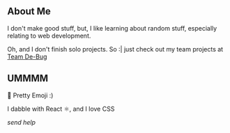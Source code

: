 ## About Me
I don't make good stuff, but, I like learning about random stuff, especially relating to web development.

Oh, and I don't finish solo projects. So :| just check out my team projects at [Team De-Bug](https://github.com/team-de-bug)

## UMMMM
💅 Pretty Emoji :)

I dabble with React :atom_symbol:, and I love CSS

_send help_
